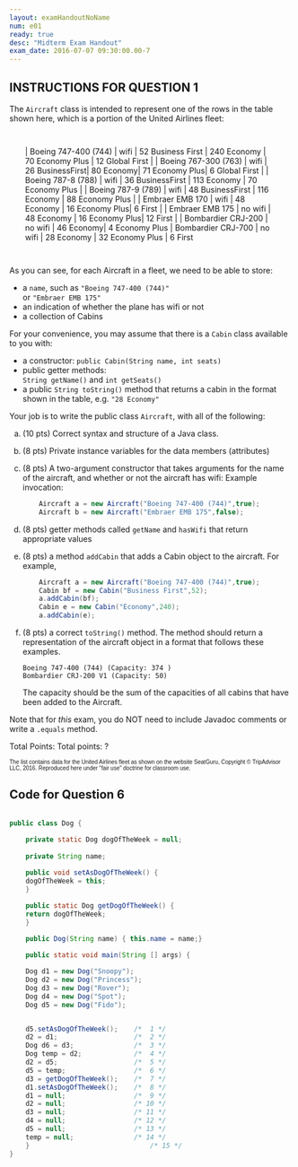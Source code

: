 ```yaml
---
layout: examHandoutNoName
num: e01
ready: true
desc: "Midterm Exam Handout"
exam_date: 2016-07-07 09:30:00.00-7
---
```


## INSTRUCTIONS FOR QUESTION 1

The `Aircraft` class is intended to represent one of the rows in the table shown here,
which is a portion of the United Airlines fleet:

<style>
  div.aircraft {
    margin: 1em; padding: 1em;
  }
  div.aircraft table * td {
    font-family: Arial Narrow, sans-serif;
    font-size: 90%;
    padding: 3px;
  }

</style>

<div class="aircraft" markdown="1">

| Boeing 747-400 (744) | wifi | 52 Business First | 240 Economy | 70 Economy Plus | 12 Global First |
| Boeing 767-300 (763) | wifi | 26 BusinessFirst| 80 Economy| 71 Economy Plus| 6 Global First |
| Boeing 787-8 (788) | wifi |  36 BusinessFirst | 113 Economy | 70 Economy Plus |
| Boeing 787-9 (789) | wifi | 48 BusinessFirst | 116 Economy | 88 Economy Plus |
| Embraer EMB 170  |  wifi | 48 Economy | 16 Economy Plus| 6 First |
| Embraer EMB 175 |  no wifi |  48 Economy | 16 Economy Plus| 12 First |
| Bombardier CRJ-200 | no wifi | 46 Economy| 4 Economy Plus
| Bombardier CRJ-700 | no wifi | 28 Economy | 32 Economy Plus | 6 First

</div>

As you can see, for each Aircraft in a fleet, we need to be able to store:

* a `name`, such as `"Boeing 747-400 (744)"`<br> or `"Embraer EMB 175"`
* an indication of whether the plane has wifi or not
* a collection of Cabins

For your convenience, you may assume that there is a `Cabin` class available to you with:

* a constructor: `public Cabin(String name, int seats)`
* public getter methods:<br> `String getName()` and `int getSeats()`
* a public `String toString()` method that returns a cabin in the format shown in the table, e.g. `"28 Economy"`

Your job is to write the public class `Aircraft`, with all of the following:

<style>
  div.enclosed-list-uses-lower-alpha ol li {
  list-style-type: lower-alpha;
  }
</style>

<div class="enclosed-list-uses-lower-alpha" markdown="1">

1. (10 pts) Correct syntax and structure of a Java class.
1. (8 pts) Private instance variables for the data members (attributes)
1. (8 pts) A two-argument constructor that takes arguments for the name of the aircraft, and
   whether or not the aircraft has wifi: 
   Example invocation:
   
   ```java
       Aircraft a = new Aircraft("Boeing 747-400 (744)",true);
       Aircraft b = new Aircraft("Embraer EMB 175",false);
   ```
   
1. (8 pts) getter methods called `getName` and `hasWifi` that return appropriate values
1. (8 pts) a method `addCabin` that adds a Cabin object to the aircraft.  For example,

   ```java
       Aircraft a = new Aircraft("Boeing 747-400 (744)",true);
       Cabin bf = new Cabin("Business First",52);
       a.addCabin(bf);
       Cabin e = new Cabin("Economy",240);
       a.addCabin(e);
   ```

1.  (8 pts) a correct `toString()` method.  The method should return a representation of
    the aircraft object in a format that follows these examples.   

    ```
    Boeing 747-400 (744) (Capacity: 374 )
    Bombardier CRJ-200 V1 (Capacity: 50)
    ```

    The capacity should be the
    sum of the capacities of all cabins that have been added to the Aircraft.
   
</div>

Note that for *this* exam, you do NOT need to include Javadoc comments
or write a `.equals` method.

Total Points: <span class="pointCount">Total points: ?</span>

<div style="font-size: 10px; font-family: Arial Narrow, sans-serif;">
The list contains data for the United Airlines fleet as shown on the website
SeatGuru, Copyright © TripAdvisor LLC, 2016.  Reproduced here under "fair use" doctrine
for classroom use.
</div>

<h2 class="page-break-before">Code for Question 6</h2>

```java

public class Dog {

    private static Dog dogOfTheWeek = null;
    
    private String name;
    
    public void setAsDogOfTheWeek() {
	dogOfTheWeek = this;
    }

    public static Dog getDogOfTheWeek() {
	return dogOfTheWeek;
    }
    
    public Dog(String name) { this.name = name;}

    public static void main(String [] args) {

	Dog d1 = new Dog("Snoopy"); 
	Dog d2 = new Dog("Princess"); 
	Dog d3 = new Dog("Rover");
	Dog d4 = new Dog("Spot"); 
	Dog d5 = new Dog("Fido"); 


	d5.setAsDogOfTheWeek();    /*  1 */
	d2 = d1;                   /*  2 */
	Dog d6 = d3;               /*  3 */ 
	Dog temp = d2;             /*  4 */
	d2 = d5;                   /*  5 */
	d5 = temp;                 /*  6 */
	d3 = getDogOfTheWeek();    /*  7 */
	d1.setAsDogOfTheWeek();    /*  8 */
	d1 = null;                 /*  9 */
	d2 = null;                 /* 10 */
	d3 = null;                 /* 11 */
	d4 = null;                 /* 12 */
	d5 = null;                 /* 13 */
	temp = null;               /* 14 */
    }                              /* 15 */
}
```
